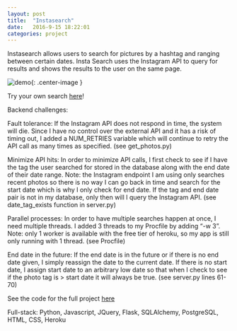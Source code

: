 ```yaml
---
layout: post
title:  "Instasearch"
date:   2016-9-15 18:22:01
categories: project
---
```

Instasearch allows users to search for pictures by a hashtag and ranging between certain dates. Insta Search uses the Instagram API to query for results and shows the results to the user on the same page.

<!-- ![App Screenshot Coffee]({{ site.url }}/images/instasearch_screenshot.png){: .center-image } -->
![demo](/images/lattegg.gif){: .center-image }

Try your own search  [here](https://insta-search-sarah.herokuapp.com/)!

Backend challenges:

Fault tolerance: If the Instagram API does not respond in time, the system will die. Since I have no control over the external API and it has a risk of timing out, I added a NUM_RETRIES variable which will continue to retry the API call as many times as specified. (see get_photos.py)

Minimize API hits: In order to minimize API calls, I first check to see if I have the tag the user searched for stored in the database along with the end date of their date range. Note: the Instagram endpoint I am using only searches recent photos so there is no way I can go back in time and search for the start date which is why I only check for end date. If the tag and end date pair is not in my database, only then will I query the Instagram API. (see date_tag_exists function in server.py)

Parallel processes: In order to have multiple searches happen at once, I need multiple threads. I added 3 threads to my Procfile by adding “-w 3”. Note: only 1 worker is available with the free tier of heroku, so my app is still only running with 1 thread. (see Procfile)

End date in the future: If the end date is in the future or if there is no end date given, I simply reassign the date to the current date. If there is no start date, I assign start date to an arbitrary low date so that when I check to see if the photo tag is > start date it will always be true. (see server.py lines 61-70)

See the code for the full project [here](https://github.com/sajafleming/insta_search)

Full-stack: Python, Javascript, JQuery, Flask, SQLAlchemy, PostgreSQL, HTML, CSS, Heroku